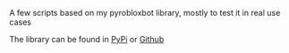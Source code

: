 A few scripts based on my pyrobloxbot library, mostly to test it in real use cases

The library can be found in [PyPi](https://pypi.org/project/pyrobloxbot/) or [Github](https://github.com/Mews/py-roblox-bot)
